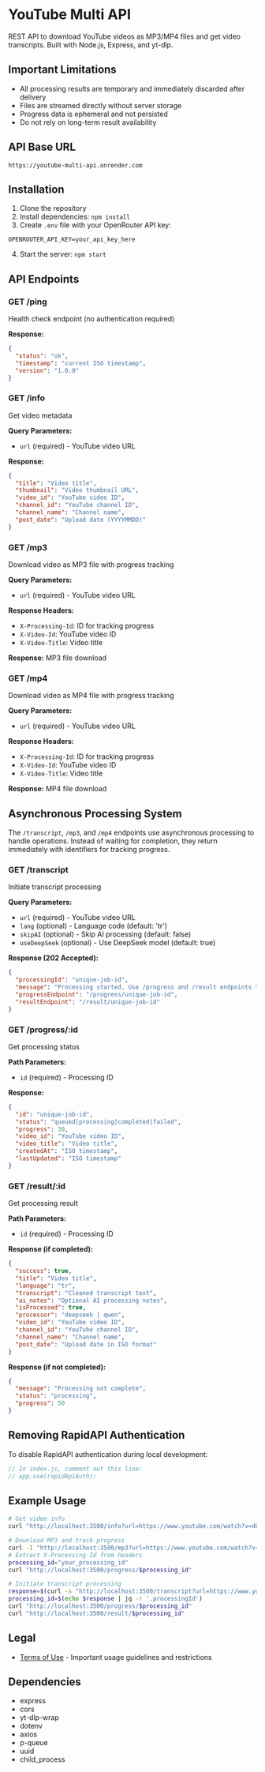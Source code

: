 # YouTube Multi API

REST API to download YouTube videos as MP3/MP4 files and get video transcripts. Built with Node.js, Express, and yt-dlp.

## Important Limitations
- All processing results are temporary and immediately discarded after delivery
- Files are streamed directly without server storage
- Progress data is ephemeral and not persisted
- Do not rely on long-term result availability

## API Base URL
`https://youtube-multi-api.onrender.com`

## Installation
1. Clone the repository
2. Install dependencies: `npm install`
3. Create `.env` file with your OpenRouter API key:
```
OPENROUTER_API_KEY=your_api_key_here
```
4. Start the server: `npm start`

## API Endpoints

### GET /ping
Health check endpoint (no authentication required)

**Response:**
```json
{
  "status": "ok",
  "timestamp": "current ISO timestamp",
  "version": "1.0.0"
}
```

### GET /info
Get video metadata

**Query Parameters:**
- `url` (required) - YouTube video URL

**Response:**
```json
{
  "title": "Video title",
  "thumbnail": "Video thumbnail URL",
  "video_id": "YouTube video ID",
  "channel_id": "YouTube channel ID",
  "channel_name": "Channel name",
  "post_date": "Upload date (YYYYMMDD)"
}
```

### GET /mp3
Download video as MP3 file with progress tracking

**Query Parameters:**
- `url` (required) - YouTube video URL

**Response Headers:**
- `X-Processing-Id`: ID for tracking progress
- `X-Video-Id`: YouTube video ID
- `X-Video-Title`: Video title

**Response:** MP3 file download

### GET /mp4
Download video as MP4 file with progress tracking

**Query Parameters:**
- `url` (required) - YouTube video URL

**Response Headers:**
- `X-Processing-Id`: ID for tracking progress
- `X-Video-Id`: YouTube video ID
- `X-Video-Title`: Video title

**Response:** MP4 file download

## Asynchronous Processing System

The `/transcript`, `/mp3`, and `/mp4` endpoints use asynchronous processing to handle operations. Instead of waiting for completion, they return immediately with identifiers for tracking progress.

### GET /transcript
Initiate transcript processing

**Query Parameters:**
- `url` (required) - YouTube video URL
- `lang` (optional) - Language code (default: 'tr')
- `skipAI` (optional) - Skip AI processing (default: false)
- `useDeepSeek` (optional) - Use DeepSeek model (default: true)

**Response (202 Accepted):**
```json
{
  "processingId": "unique-job-id",
  "message": "Processing started. Use /progress and /result endpoints to track and retrieve results.",
  "progressEndpoint": "/progress/unique-job-id",
  "resultEndpoint": "/result/unique-job-id"
}
```

### GET /progress/:id
Get processing status

**Path Parameters:**
- `id` (required) - Processing ID

**Response:**
```json
{
  "id": "unique-job-id",
  "status": "queued|processing|completed|failed",
  "progress": 30,
  "video_id": "YouTube video ID",
  "video_title": "Video title",
  "createdAt": "ISO timestamp",
  "lastUpdated": "ISO timestamp"
}
```

### GET /result/:id
Get processing result

**Path Parameters:**
- `id` (required) - Processing ID

**Response (if completed):**
```json
{
  "success": true,
  "title": "Video title",
  "language": "tr",
  "transcript": "Cleaned transcript text",
  "ai_notes": "Optional AI processing notes",
  "isProcessed": true,
  "processor": "deepseek | qwen",
  "video_id": "YouTube video ID",
  "channel_id": "YouTube channel ID",
  "channel_name": "Channel name",
  "post_date": "Upload date in ISO format"
}
```

**Response (if not completed):**
```json
{
  "message": "Processing not complete",
  "status": "processing",
  "progress": 50
}
```

## Removing RapidAPI Authentication
To disable RapidAPI authentication during local development:
```javascript
// In index.js, comment out this line:
// app.use(rapidApiAuth);
```

## Example Usage
```bash
# Get video info
curl "http://localhost:3500/info?url=https://www.youtube.com/watch?v=dQw4w9WgXcQ"

# Download MP3 and track progress
curl -I "http://localhost:3500/mp3?url=https://www.youtube.com/watch?v=dQw4w9WgXcQ"
# Extract X-Processing-Id from headers
processing_id="your_processing_id"
curl "http://localhost:3500/progress/$processing_id"

# Initiate transcript processing
response=$(curl -s "http://localhost:3500/transcript?url=https://www.youtube.com/watch?v=dQw4w9WgXcQ")
processing_id=$(echo $response | jq -r '.processingId')
curl "http://localhost:3500/progress/$processing_id"
curl "http://localhost:3500/result/$processing_id"
```

## Legal
- [Terms of Use](TERMS.md) - Important usage guidelines and restrictions

## Dependencies
- express
- cors
- yt-dlp-wrap
- dotenv
- axios
- p-queue
- uuid
- child_process
